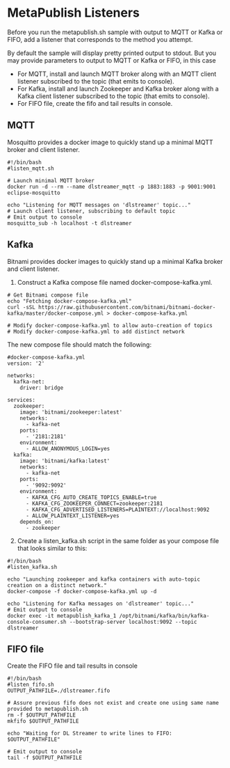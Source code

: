 # MetaPublish Listeners
Before you run the metapublish.sh sample with output to MQTT or Kafka or FIFO, add a listener that corresponds to the method you attempt.

By default the sample will display pretty printed output to stdout. But you may provide parameters to output to MQTT or Kafka or FIFO, in this case
* For MQTT, install and launch MQTT broker along with an MQTT client listener subscribed to the topic (that emits to console).
* For Kafka, install and launch Zookeeper and Kafka broker along with a Kafka client listener subscribed to the topic (that emits to console).
* For FIFO file, create the fifo and tail results in console.
 
## MQTT
Mosquitto provides a docker image to quickly stand up a minimal MQTT broker and client listener.

```
#!/bin/bash
#listen_mqtt.sh

# Launch minimal MQTT broker
docker run -d --rm --name dlstreamer_mqtt -p 1883:1883 -p 9001:9001 eclipse-mosquitto

echo "Listening for MQTT messages on 'dlstreamer' topic..."
# Launch client listener, subscribing to default topic
# Emit output to console
mosquitto_sub -h localhost -t dlstreamer
```

## Kafka
Bitnami provides docker images to quickly stand up a minimal Kafka broker and client listener.

1. Construct a Kafka compose file named docker-compose-kafka.yml.
```
# Get Bitnami compose file
echo "Fetching docker-compose-kafka.yml"
curl -sSL https://raw.githubusercontent.com/bitnami/bitnami-docker-kafka/master/docker-compose.yml > docker-compose-kafka.yml

# Modify docker-compose-kafka.yml to allow auto-creation of topics
# Modify docker-compose-kafka.yml to add distinct network
```

The new compose file should match the following:
```
#docker-compose-kafka.yml
version: '2'

networks:
  kafka-net:
    driver: bridge

services:
  zookeeper:
    image: 'bitnami/zookeeper:latest'
    networks:
      - kafka-net
    ports:
      - '2181:2181'
    environment:
      - ALLOW_ANONYMOUS_LOGIN=yes
  kafka:
    image: 'bitnami/kafka:latest'
    networks:
      - kafka-net
    ports:
      - '9092:9092'
    environment:
      - KAFKA_CFG_AUTO_CREATE_TOPICS_ENABLE=true
      - KAFKA_CFG_ZOOKEEPER_CONNECT=zookeeper:2181
      - KAFKA_CFG_ADVERTISED_LISTENERS=PLAINTEXT://localhost:9092
      - ALLOW_PLAINTEXT_LISTENER=yes
    depends_on:
      - zookeeper
```

2. Create a listen_kafka.sh script in the same folder as your compose file that looks similar to this:
```
#!/bin/bash
#listen_kafka.sh

echo "Launching zookeeper and kafka containers with auto-topic creation on a distinct network."
docker-compose -f docker-compose-kafka.yml up -d

echo "Listening for Kafka messages on 'dlstreamer' topic..."
# Emit output to console
docker exec -it metapublish_kafka_1 /opt/bitnami/kafka/bin/kafka-console-consumer.sh --bootstrap-server localhost:9092 --topic dlstreamer
```

## FIFO file
Create the FIFO file and tail results in console

```
#!/bin/bash
#listen_fifo.sh
OUTPUT_PATHFILE=./dlstreamer.fifo

# Assure previous fifo does not exist and create one using same name provided to metapublish.sh
rm -f $OUTPUT_PATHFILE
mkfifo $OUTPUT_PATHFILE

echo "Waiting for DL Streamer to write lines to FIFO: $OUTPUT_PATHFILE"

# Emit output to console
tail -f $OUTPUT_PATHFILE
```

